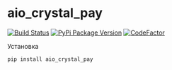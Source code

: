 # aio_crystal_pay

[![Build Status](https://travis-ci.com/alteralt/aio_crystal_pay.svg?branch=master)](https://travis-ci.com/alteralt/aio_crystal_pay)
[![PyPi Package Version](https://img.shields.io/pypi/v/aio_crystal_pay.svg?style=flat-square)](https://pypi.python.org/pypi/aio_crystal_pay)
[![CodeFactor](https://www.codefactor.io/repository/github/alteralt/aio_crystal_pay/badge)](https://www.codefactor.io/repository/github/alteralt/aio_crystal_pay)

Установка 
```sh
pip install aio_crystal_pay
```
